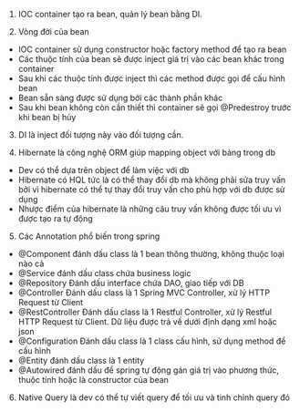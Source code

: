 1. IOC container tạo ra bean, quản lý bean bằng DI.

2. Vòng đời của bean
- IOC container sử dụng constructor hoặc factory method để tạo ra bean
- Các thuộc tính của bean sẽ được inject giá trị vào các bean khác trong container
- Sau khi các thuộc tính được inject thì các method được gọi để cấu hình bean
- Bean sẵn sàng được sử dụng bởi các thành phần khác
- Sau khi bean không còn cần thiết thì container sẽ gọi @Predestroy trước khi bean bị hủy

3. DI là inject đối tượng này vào đối tượng cần.

4. Hibernate là công nghệ ORM giúp mapping object với bảng trong db
- Dev có thể dựa trên object để làm việc với db
- Hibernate có HQL tức là có thể thay đổi db mà không phải sửa truy vấn bởi vì hibernate có thể tự thay đổi truy vấn cho phù hợp với db được sử dụng
- Nhược điểm của hibernate là những câu truy vấn không được tối ưu vì được tạo ra tự động

5. Các Annotation phổ biến trong spring
- @Component đánh dấu class là 1 bean thông thường, không thuộc loại nào cả
- @Service đánh dấu class chứa business logic
- @Repository Đánh dấu interface chứa DAO, giao tiếp với DB
- @Controller Đánh dấu class là 1 Spring MVC Controller, xử lý HTTP Request từ Client
- @RestController Đánh dấu class là 1 Restful Controller, xử lý Restful HTTP Request từ Client. Dữ liệu được trả về dưới định dạng xml hoặc json
- @Configuration Đánh dấu class là 1 class cấu hình, sử dụng method để cấu hình
- @Entity đánh dấu class là 1 entity
- @Autowired đánh dấu để spring tự động gán giá trị vào phương thức, thuộc tính hoặc là constructor của bean

6. Native Query là dev có thể tự viết query để tối ưu và tinh chỉnh query đó
